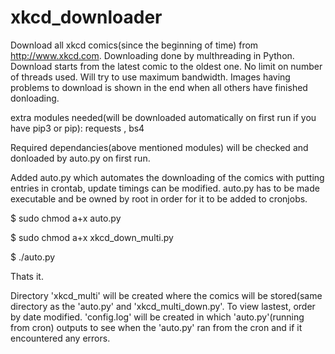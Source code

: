 # xkcd_downloader
Download all xkcd comics(since the beginning of time) from http://www.xkcd.com. Downloading done by multhreading in Python.
Download starts from the latest comic to the oldest one.
No limit on number of threads used. Will try to use maximum bandwidth. Images having problems to download is shown in the
end when all others have finished donloading.

extra modules needed(will be downloaded automatically on first run if you have pip3 or pip): requests , bs4

Required dependancies(above mentioned modules) will be checked and donloaded by auto.py on first run.

Added auto.py which automates the downloading of the comics with putting entries in crontab, update timings can be modified.
auto.py has to be made executable and be owned by root in order for it to be added to cronjobs.

$ sudo chmod a+x auto.py

$ sudo chmod a+x xkcd_down_multi.py

$ ./auto.py

Thats it. 

Directory 'xkcd_multi' will be created where the comics will be stored(same directory as the 'auto.py' and
'xkcd_multi_down.py'. To view lastest, order by date modified.
'config.log' will be created in which 'auto.py'(running from cron) outputs to see when the 'auto.py' ran from the cron and 
if it encountered any errors.
